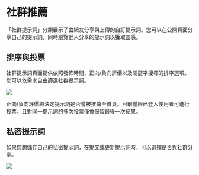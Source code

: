 # 社群推薦

「社群提示詞」分類展示了由網友分享與上傳的自訂提示詞。您可以在公開頁面分享自己的提示詞，同時瀏覽他人分享的提示詞以獲取靈感。

## 排序與投票

社群提示詞頁面提供依照發佈時間、正向/負向評價以及關鍵字搜尋的排序選項。您可以依需求自由篩選社群提示詞。

![](https://img.newzone.top/2023-07-13-14-50-15.png?imageMogr2/format/webp/thumbnail/500x)

正向/負向評價將決定提示詞是否會被推薦至首頁。目前僅限已登入使用者可進行投票，且對同一提示詞的多次投票僅會保留最後一次結果。

## 私密提示詞

如果您想儲存自己的私密提示詞，在提交或更新提示詞時，可以選擇是否與社群分享。

![](https://img.newzone.top/2023-07-13-09-13-00.gif?imageMogr2/format/webp/thumbnail/500x)
